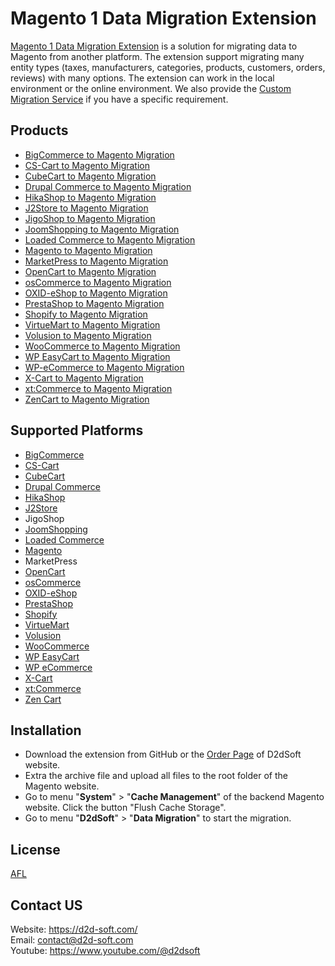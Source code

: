 # Magento 1 Data Migration Extension
[Magento 1 Data Migration Extension](http://d2d-soft.com/15-magento-migration) is a solution for migrating data to Magento from another platform. The extension support migrating many entity types (taxes, manufacturers, categories, products, customers, orders, reviews) with many options. The extension can work in the local environment or the online environment. We also provide the [Custom Migration Service](http://d2d-soft.com/migration-services/296-data-migration-customization.html) if you have a specific requirement. 

## Products
- [BigCommerce to Magento Migration](https://d2d-soft.com/magento-migration/414-1672-bigcommerce-to-magento-migration-extension.html#/72-entities-1000)
- [CS-Cart to Magento Migration](https://d2d-soft.com/magento-migration/325-1392-cs-cart-to-magento-migration-extension.html)
- [CubeCart to Magento Migration](https://d2d-soft.com/magento-migration/34-92-cubecart-to-magento-migration-extension.html)
- [Drupal Commerce to Magento Migration](https://d2d-soft.com/magento-migration/360-drupal-commerce-to-magento-migration-service.html)
- [HikaShop to Magento Migration](https://d2d-soft.com/magento-migration/449-1842-hikashop-to-magento-migration-extension.html#/72-entities-1000)
- [J2Store to Magento Migration](https://d2d-soft.com/magento-migration/492-2037-j2store-to-magento-migration-extension.html#/72-entities-1000)
- [JigoShop to Magento Migration](https://d2d-soft.com/magento-migration/543-2272-jigoshop-to-magento-2-migration-extension.html#/72-entities-1000)
- [JoomShopping to Magento Migration](https://d2d-soft.com/magento-migration/594-2517-joomshopping-to-magento-migration-extension.html#/72-entities-1000)
- [Loaded Commerce to Magento Migration](https://d2d-soft.com/magento-migration/35-97-loaded-to-magento-migration-extension.html)
- [Magento to Magento Migration](https://d2d-soft.com/magento-migration/25-84-magento-to-magento-migration.html)
- [MarketPress to Magento Migration](https://d2d-soft.com/magento-migration/569-2397-marketpress-to-magento-migration-extension.html#/72-entities-1000)
- [OpenCart to Magento Migration](https://d2d-soft.com/magento-migration/37-102-opencart-to-magento-migration-extension.html)
- [osCommerce to Magento Migration](https://d2d-soft.com/magento-migration/38-107-oscommerce-to-magento-migration-extension.html)
- [OXID-eShop to Magento Migration](https://d2d-soft.com/magento-migration/39-112-oxid-eshop-to-magento-migration-extension.html)
- [PrestaShop to Magento Migration](https://d2d-soft.com/magento-migration/28-117-prestashop-to-magento-migration.html)
- [Shopify to Magento Migration](https://d2d-soft.com/magento-migration/379-1502-shopify-to-magento-migration-tool.html#/72-entities-1000)
- [VirtueMart to Magento Migration](https://d2d-soft.com/magento-migration/41-120-virtuemart-to-magento-migration-extension.html)
- [Volusion to Magento Migration](https://d2d-soft.com/magento-migration/643-5945-volusion-to-magento-migration-extension.html#/72-entities-1000)
- [WooCommerce to Magento Migration](https://d2d-soft.com/magento-migration/29-125-woocommerce-to-magento-migration.html)
- [WP EasyCart to Magento Migration](https://d2d-soft.com/magento-migration/669-6220-wpeasycart-to-magento-migration-extension.html#/72-entities-1000)
- [WP-eCommerce to Magento Migration](https://d2d-soft.com/magento-migration/42-128-wp-ecommerce-to-magento-migation-extension.html)
- [X-Cart to Magento Migration](https://d2d-soft.com/magento-migration/43-133-x-cart-to-magento-migation-extension.html)
- [xt:Commerce to Magento Migration](https://d2d-soft.com/magento-migration/44-138-xtcommerce-to-magento-migation-extension.html)
- [ZenCart to Magento Migration](https://d2d-soft.com/magento-migration/45-143-zencart-to-magento-migration-extension.html)

## Supported Platforms
- [BigCommerce](https://www.bigcommerce.com/)
- [CS-Cart](https://www.cs-cart.com/)
- [CubeCart](https://www.cubecart.com/)
- [Drupal Commerce](https://drupalcommerce.org/)
- [HikaShop](https://www.hikashop.com/)
- [J2Store](https://www.j2store.org/)
- JigoShop
- [JoomShopping](https://extensions.joomla.org/extension/joomshopping/)
- [Loaded Commerce](https://loadedcommerce.com/)
- [Magento](https://magento.com/)
- MarketPress
- [OpenCart](https://www.opencart.com/)
- [osCommerce](https://www.oscommerce.com/)
- [OXID-eShop](https://www.oxid-esales.com)
- [PrestaShop](https://www.prestashop.com)
- [Shopify](https://www.shopify.com/)
- [VirtueMart](https://virtuemart.net/)
- [Volusion](https://volusion.com/)
- [WooCommerce](https://woocommerce.com/)
- [WP EasyCart](https://www.wpeasycart.com/)
- [WP eCommerce](https://wpecommerce.org/)
- [X-Cart](https://www.x-cart.com/)
- [xt:Commerce](https://www.xt-commerce.com/)
- [Zen Cart](https://www.zen-cart.com/)

## Installation
- Download the extension from GitHub or the [Order Page](https://d2d-soft.com/order-history) of D2dSoft website.
- Extra the archive file and upload all files to the root folder of the Magento website.
- Go to menu "**System**" > "**Cache Management**" of the backend Magento website. Click the button "Flush Cache Storage".
- Go to menu "**D2dSoft**" > "**Data Migration**" to start the migration.

## License

[AFL](http://d2d-soft.com/license/AFL.txt)

## Contact US
Website: https://d2d-soft.com/ \
Email: contact@d2d-soft.com \
Youtube: https://www.youtube.com/@d2dsoft 